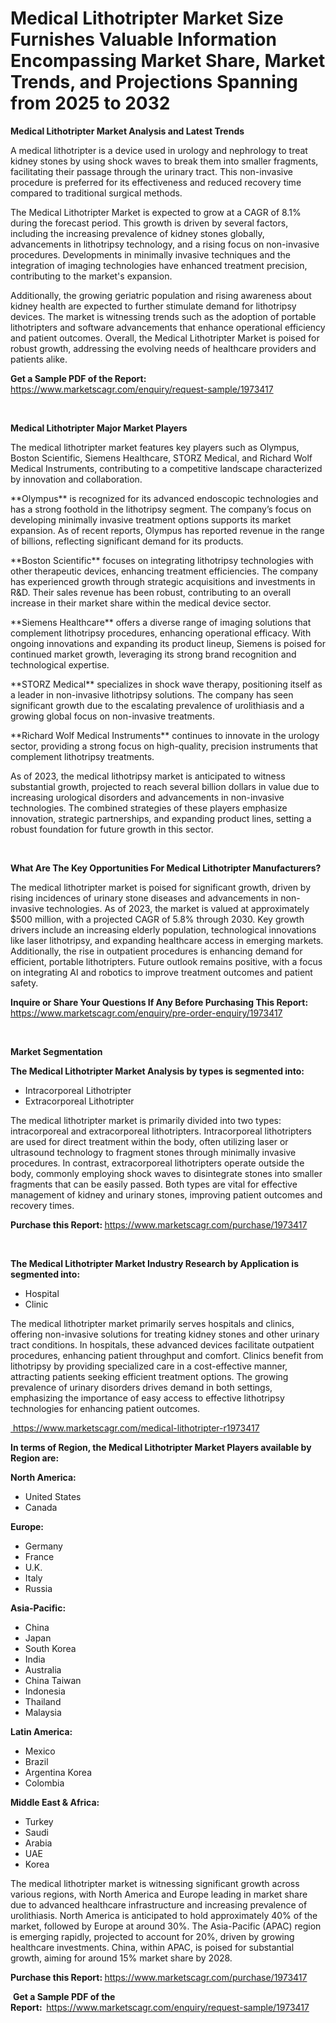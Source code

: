 <p><h1>Medical Lithotripter Market Size Furnishes Valuable Information Encompassing Market Share, Market Trends, and Projections Spanning from 2025 to 2032</h1></p><p><strong>Medical Lithotripter Market Analysis and Latest Trends</strong></p>
<p><p>A medical lithotripter is a device used in urology and nephrology to treat kidney stones by using shock waves to break them into smaller fragments, facilitating their passage through the urinary tract. This non-invasive procedure is preferred for its effectiveness and reduced recovery time compared to traditional surgical methods.</p><p>The Medical Lithotripter Market is expected to grow at a CAGR of 8.1% during the forecast period. This growth is driven by several factors, including the increasing prevalence of kidney stones globally, advancements in lithotripsy technology, and a rising focus on non-invasive procedures. Developments in minimally invasive techniques and the integration of imaging technologies have enhanced treatment precision, contributing to the market's expansion.</p><p>Additionally, the growing geriatric population and rising awareness about kidney health are expected to further stimulate demand for lithotripsy devices. The market is witnessing trends such as the adoption of portable lithotripters and software advancements that enhance operational efficiency and patient outcomes. Overall, the Medical Lithotripter Market is poised for robust growth, addressing the evolving needs of healthcare providers and patients alike.</p></p>
<p><strong>Get a Sample PDF of the Report:&nbsp;</strong> <a href="https://www.marketscagr.com/enquiry/request-sample/1973417?utm_campaign=1944&utm_medium=2&utm_source=Github&utm_content=ia&utm_term=16042025&utm_id=medical-lithotripter">https://www.marketscagr.com/enquiry/request-sample/1973417</a></p>
<p>&nbsp;</p>
<p><strong>Medical Lithotripter Major Market Players</strong></p>
<p><p>The medical lithotripter market features key players such as Olympus, Boston Scientific, Siemens Healthcare, STORZ Medical, and Richard Wolf Medical Instruments, contributing to a competitive landscape characterized by innovation and collaboration.</p><p>**Olympus** is recognized for its advanced endoscopic technologies and has a strong foothold in the lithotripsy segment. The company’s focus on developing minimally invasive treatment options supports its market expansion. As of recent reports, Olympus has reported revenue in the range of billions, reflecting significant demand for its products.</p><p>**Boston Scientific** focuses on integrating lithotripsy technologies with other therapeutic devices, enhancing treatment efficiencies. The company has experienced growth through strategic acquisitions and investments in R&D. Their sales revenue has been robust, contributing to an overall increase in their market share within the medical device sector.</p><p>**Siemens Healthcare** offers a diverse range of imaging solutions that complement lithotripsy procedures, enhancing operational efficacy. With ongoing innovations and expanding its product lineup, Siemens is poised for continued market growth, leveraging its strong brand recognition and technological expertise.</p><p>**STORZ Medical** specializes in shock wave therapy, positioning itself as a leader in non-invasive lithotripsy solutions. The company has seen significant growth due to the escalating prevalence of urolithiasis and a growing global focus on non-invasive treatments.</p><p>**Richard Wolf Medical Instruments** continues to innovate in the urology sector, providing a strong focus on high-quality, precision instruments that complement lithotripsy treatments.</p><p>As of 2023, the medical lithotripsy market is anticipated to witness substantial growth, projected to reach several billion dollars in value due to increasing urological disorders and advancements in non-invasive technologies. The combined strategies of these players emphasize innovation, strategic partnerships, and expanding product lines, setting a robust foundation for future growth in this sector.</p></p>
<p>&nbsp;</p>
<p><strong>What Are The Key Opportunities For Medical Lithotripter Manufacturers?</strong></p>
<p><p>The medical lithotripter market is poised for significant growth, driven by rising incidences of urinary stone diseases and advancements in non-invasive technologies. As of 2023, the market is valued at approximately $500 million, with a projected CAGR of 5.8% through 2030. Key growth drivers include an increasing elderly population, technological innovations like laser lithotripsy, and expanding healthcare access in emerging markets. Additionally, the rise in outpatient procedures is enhancing demand for efficient, portable lithotripters. Future outlook remains positive, with a focus on integrating AI and robotics to improve treatment outcomes and patient safety.</p></p>
<p><strong>Inquire or Share Your Questions If Any Before Purchasing This Report:</strong> <a href="https://www.marketscagr.com/enquiry/pre-order-enquiry/1973417?utm_campaign=1944&utm_medium=2&utm_source=Github&utm_content=ia&utm_term=16042025&utm_id=medical-lithotripter">https://www.marketscagr.com/enquiry/pre-order-enquiry/1973417</a></p>
<p>&nbsp;</p>
<p><strong>Market Segmentation</strong></p>
<p><strong>The Medical Lithotripter Market Analysis by types is segmented into:</strong></p>
<p><ul><li>Intracorporeal Lithotripter</li><li>Extracorporeal Lithotripter</li></ul></p>
<p><p>The medical lithotripter market is primarily divided into two types: intracorporeal and extracorporeal lithotripters. Intracorporeal lithotripters are used for direct treatment within the body, often utilizing laser or ultrasound technology to fragment stones through minimally invasive procedures. In contrast, extracorporeal lithotripters operate outside the body, commonly employing shock waves to disintegrate stones into smaller fragments that can be easily passed. Both types are vital for effective management of kidney and urinary stones, improving patient outcomes and recovery times.</p></p>
<p><strong>Purchase this Report:&nbsp;</strong><a href="https://www.marketscagr.com/purchase/1973417?utm_campaign=1944&utm_medium=2&utm_source=Github&utm_content=ia&utm_term=16042025&utm_id=medical-lithotripter">https://www.marketscagr.com/purchase/1973417</a></p>
<p>&nbsp;</p>
<p><strong>The Medical Lithotripter Market Industry Research by Application is segmented into:</strong></p>
<p><ul><li>Hospital</li><li>Clinic</li></ul></p>
<p><p>The medical lithotripter market primarily serves hospitals and clinics, offering non-invasive solutions for treating kidney stones and other urinary tract conditions. In hospitals, these advanced devices facilitate outpatient procedures, enhancing patient throughput and comfort. Clinics benefit from lithotripsy by providing specialized care in a cost-effective manner, attracting patients seeking efficient treatment options. The growing prevalence of urinary disorders drives demand in both settings, emphasizing the importance of easy access to effective lithotripsy technologies for enhancing patient outcomes.</p></p>
<p><a href="https://www.marketscagr.com/medical-lithotripter-r1973417?utm_campaign=1944&utm_medium=2&utm_source=Github&utm_content=ia&utm_term=16042025&utm_id=medical-lithotripter">&nbsp;https://www.marketscagr.com/medical-lithotripter-r1973417</a></p>
<p><strong>In terms of Region, the Medical Lithotripter Market Players available by Region are:</strong></p>
<p>
    <p> <strong> North America: </strong>
        <ul>
            <li>United States</li>
            <li>Canada</li>
        </ul>
        </p> 
    <p> <strong> Europe: </strong>
        <ul>
            <li>Germany</li>
            <li>France</li>
            <li>U.K.</li>
            <li>Italy</li>
            <li>Russia</li>
        </ul>
        </p> 
    <p> <strong> Asia-Pacific: </strong>
        <ul>
            <li>China</li>
            <li>Japan</li>
            <li>South Korea</li>
            <li>India</li>
            <li>Australia</li>
            <li>China Taiwan</li>
            <li>Indonesia</li>
            <li>Thailand</li>
            <li>Malaysia</li>
        </ul>
        </p> 
    <p> <strong> Latin America: </strong>
        <ul>
            <li>Mexico</li>
            <li>Brazil</li>
            <li>Argentina Korea</li>
            <li>Colombia</li>
        </ul>
        </p> 
    <p> <strong> Middle East & Africa: </strong>
        <ul>
            <li>Turkey</li>
            <li>Saudi</li>
            <li>Arabia</li>
            <li>UAE</li>
            <li>Korea</li>
        </ul>
    </p>
    </p>
<p><p>The medical lithotripter market is witnessing significant growth across various regions, with North America and Europe leading in market share due to advanced healthcare infrastructure and increasing prevalence of urolithiasis. North America is anticipated to hold approximately 40% of the market, followed by Europe at around 30%. The Asia-Pacific (APAC) region is emerging rapidly, projected to account for 20%, driven by growing healthcare investments. China, within APAC, is poised for substantial growth, aiming for around 15% market share by 2028.</p></p>
<p><strong>Purchase this Report: </strong><a href="https://www.marketscagr.com/purchase/1973417?utm_campaign=1944&utm_medium=2&utm_source=Github&utm_content=ia&utm_term=16042025&utm_id=medical-lithotripter">https://www.marketscagr.com/purchase/1973417</a></p>
<p>&nbsp;<strong>Get a Sample PDF of the Report:&nbsp;&nbsp;</strong><a href="https://www.marketscagr.com/enquiry/request-sample/1973417?utm_campaign=1944&utm_medium=2&utm_source=Github&utm_content=ia&utm_term=16042025&utm_id=medical-lithotripter">https://www.marketscagr.com/enquiry/request-sample/1973417</a></p>
<p><strong></strong></p>
<p><p></p><p></p><p></p></p>